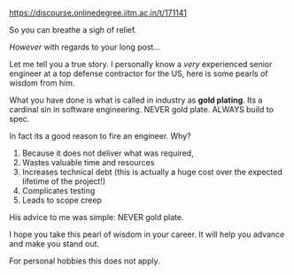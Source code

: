 https://discourse.onlinedegree.iitm.ac.in/t/171141

So you can breathe a sigh of relief. </p>
<p><em>However</em> with regards to your long post…</p>
<p>Let me tell you a true story. I personally know a <em>very</em> experienced senior engineer at a top defense contractor for the US, here is some pearls of wisdom from him.</p>
<p>What you have done is what is called in industry as <strong>gold plating</strong>. Its a cardinal sin in software engineering. NEVER gold plate. ALWAYS build to spec.</p>
<p>In fact its a good reason to fire an engineer. Why?</p>
<ol>
<li>Because it does not deliver what was required,</li>
<li>Wastes valuable time and resources</li>
<li>Increases technical debt (this is actually a huge cost over the expected lifetime of the project!)</li>
<li>Complicates testing</li>
<li>Leads to scope creep</li>
</ol>
<p>His advice to me was simple: NEVER gold plate.</p>
<p>I hope you take this pearl of wisdom in your career. It will help you advance and make you stand out.</p>
<p>For personal hobbies this does not apply.
